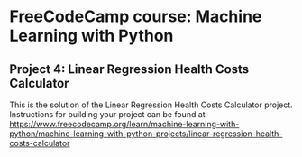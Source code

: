 # FreeCodeCamp course: Machine Learning with Python
## Project 4: Linear Regression Health Costs Calculator

This is the solution of the Linear Regression Health Costs Calculator project. Instructions for building your project can be found at https://www.freecodecamp.org/learn/machine-learning-with-python/machine-learning-with-python-projects/linear-regression-health-costs-calculator

